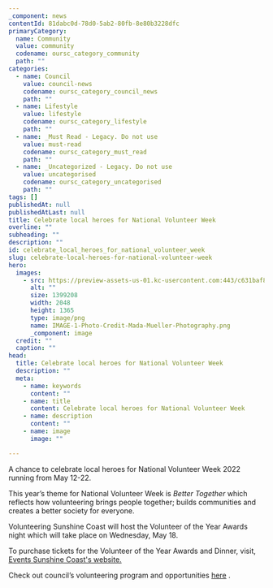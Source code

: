 ```yaml
---
_component: news
contentId: 81dabc0d-78d0-5ab2-80fb-8e80b3228dfc
primaryCategory:
  name: Community
  value: community
  codename: oursc_category_community
  path: ""
categories:
  - name: Council
    value: council-news
    codename: oursc_category_council_news
    path: ""
  - name: Lifestyle
    value: lifestyle
    codename: oursc_category_lifestyle
    path: ""
  - name: _Must Read - Legacy. Do not use
    value: must-read
    codename: oursc_category_must_read
    path: ""
  - name: _Uncategorized - Legacy. Do not use
    value: uncategorised
    codename: oursc_category_uncategorised
    path: ""
tags: []
publishedAt: null
publishedAtLast: null
title: Celebrate local heroes for National Volunteer Week
overline: ""
subheading: ""
description: ""
id: celebrate_local_heroes_for_national_volunteer_week
slug: celebrate-local-heroes-for-national-volunteer-week
hero:
  images:
    - src: https://preview-assets-us-01.kc-usercontent.com:443/c631baf8-1b46-001f-580c-d0001b68b4a8/bd3dc3ba-e017-41fb-99fd-29290bb11691/IMAGE-1-Photo-Credit-Mada-Mueller-Photography.png
      alt: ""
      size: 1399208
      width: 2048
      height: 1365
      type: image/png
      name: IMAGE-1-Photo-Credit-Mada-Mueller-Photography.png
      _component: image
  credit: ""
  caption: ""
head:
  title: Celebrate local heroes for National Volunteer Week
  description: ""
  meta:
    - name: keywords
      content: ""
    - name: title
      content: Celebrate local heroes for National Volunteer Week
    - name: description
      content: ""
    - name: image
      image: ""

---
```

A chance to celebrate local heroes for National Volunteer Week 2022 running from May 12-22.

This year’s theme for National Volunteer Week is *Better Together* which reflects how volunteering brings people together; builds communities and creates a better society for everyone.

Volunteering Sunshine Coast will host the Volunteer of the Year Awards night which will take place on Wednesday, May 18.

To purchase tickets for the Volunteer of the Year Awards and Dinner, visit, [Events Sunshine Coast's website.](https://events.sunshinecoast.qld.gov.au/event/15511577-a/volunteering-sunshine-coast-volunteer-of-the-year-awards-and-dinner-2022)


Check out council’s volunteering program and opportunities [here](//www.sunshinecoast.qld.gov.au/volunteering)
.

